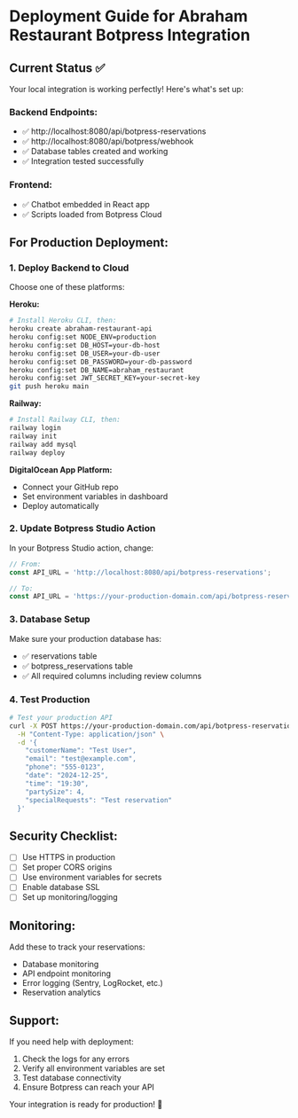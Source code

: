 # Deployment Guide for Abraham Restaurant Botpress Integration

## Current Status ✅
Your local integration is working perfectly! Here's what's set up:

### Backend Endpoints:
- ✅ http://localhost:8080/api/botpress-reservations
- ✅ http://localhost:8080/api/botpress/webhook  
- ✅ Database tables created and working
- ✅ Integration tested successfully

### Frontend:
- ✅ Chatbot embedded in React app
- ✅ Scripts loaded from Botpress Cloud

## For Production Deployment:

### 1. Deploy Backend to Cloud
Choose one of these platforms:

**Heroku:**
```bash
# Install Heroku CLI, then:
heroku create abraham-restaurant-api
heroku config:set NODE_ENV=production
heroku config:set DB_HOST=your-db-host
heroku config:set DB_USER=your-db-user
heroku config:set DB_PASSWORD=your-db-password
heroku config:set DB_NAME=abraham_restaurant
heroku config:set JWT_SECRET_KEY=your-secret-key
git push heroku main
```

**Railway:**
```bash
# Install Railway CLI, then:
railway login
railway init
railway add mysql
railway deploy
```

**DigitalOcean App Platform:**
- Connect your GitHub repo
- Set environment variables in dashboard
- Deploy automatically

### 2. Update Botpress Studio Action
In your Botpress Studio action, change:
```javascript
// From:
const API_URL = 'http://localhost:8080/api/botpress-reservations';

// To:
const API_URL = 'https://your-production-domain.com/api/botpress-reservations';
```

### 3. Database Setup
Make sure your production database has:
- ✅ reservations table
- ✅ botpress_reservations table  
- ✅ All required columns including review columns

### 4. Test Production
```bash
# Test your production API
curl -X POST https://your-production-domain.com/api/botpress-reservations \
  -H "Content-Type: application/json" \
  -d '{
    "customerName": "Test User",
    "email": "test@example.com", 
    "phone": "555-0123",
    "date": "2024-12-25",
    "time": "19:30",
    "partySize": 4,
    "specialRequests": "Test reservation"
  }'
```

## Security Checklist:
- [ ] Use HTTPS in production
- [ ] Set proper CORS origins
- [ ] Use environment variables for secrets
- [ ] Enable database SSL
- [ ] Set up monitoring/logging

## Monitoring:
Add these to track your reservations:
- Database monitoring
- API endpoint monitoring  
- Error logging (Sentry, LogRocket, etc.)
- Reservation analytics

## Support:
If you need help with deployment:
1. Check the logs for any errors
2. Verify all environment variables are set
3. Test database connectivity
4. Ensure Botpress can reach your API

Your integration is ready for production! 🎉
